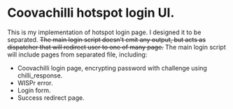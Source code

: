 Coovachilli hotspot login UI.
==============================
This is my implementation of hotspot login page. I designed it to be separated. ~~The main login script doesn't emit any output, but acts as dispatcher that will redirect user to one of many page.~~ The main login script will include pages from separated file, including:

* Coovachilli login page, encrypting password with challenge using chilli_response.
* WISPr error.
* Login form.
* Success redirect page.
